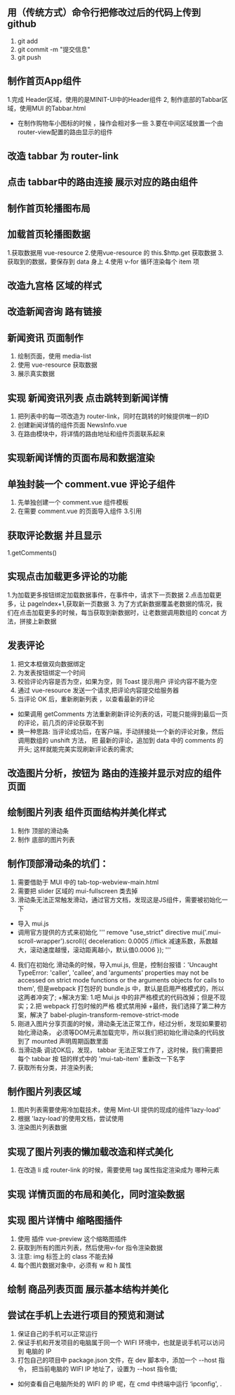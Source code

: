 ## 用（传统方式）命令行把修改过后的代码上传到github
1. git add
2. git commit -m "提交信息"
3. git push

## 制作首页App组件
1.完成 Header区域，使用的是MINIT-UI中的Header组件
2, 制作底部的Tabbar区域，使用MUI 的Tabbar.html
+ 在制作购物车小图标的时候 ，操作会相对多一些
3.要在中间区域放置一个由router-view配置的路由显示的组件


## 改造 tabbar 为 router-link

## 点击 tabbar中的路由连接 展示对应的路由组件

## 制作首页轮播图布局
## 加载首页轮播图数据
1.获取数据用 vue-resource
2.使用vue-resource 的 this.$http.get 获取数据
3.获取到的数据，要保存到 data 身上
4.使用 v-for 循环渲染每个 item 项

## 改造九宫格 区域的样式

## 改造新闻咨询 路有链接
## 新闻资讯 页面制作
1. 绘制页面，使用 media-list
2. 使用 vue-resource 获取数据
3. 展示真实数据

## 实现 新闻资讯列表 点击跳转到新闻详情
1. 把列表中的每一项改造为 router-link，同时在跳转的时候提供唯一的ID
2. 创建新闻详情的组件页面 NewsInfo.vue
3. 在路由模块中，将详情的路由地址和组件页面联系起来

## 实现新闻详情的页面布局和数据渲染

## 单独封装一个 comment.vue 评论子组件
1. 先单独创建一个 comment.vue 组件模板
2. 在需要 comment.vue 的页面导入组件
3.引用

## 获取评论数据 并且显示
1.getComments()


## 实现点击加载更多评论的功能
1.为加载更多按钮绑定加载数据事件，在事件中，请求下一页数据
2.点击加载更多，让 pageIndex+1,获取新一页数据
3. 为了方式新数据覆盖老数据的情况，我们在点击加载更多的时候，每当获取到新数据时，让老数据调用数组的
concat 方法，拼接上新数据

## 发表评论
1. 把文本框做双向数据绑定
2. 为发表按钮绑定一个时间
3. 校验评论内容是否为空，如果为空，则 Toast 提示用户 评论内容不能为空
4. 通过  vue-resource 发送一个请求,把评论内容提交给服务器
5. 当评论 OK 后，重新刷新列表 ，以查看最新的评论
+ 如果调用 getComments 方法重新刷新评论列表的话，可能只能得到最后一页的评论，前几页的评论获取不到
+ 换一种思路: 当评论成功后，在客户端，手动拼接处一个新的评论对象，然后调用数组的 unshift 方法， 把
最新的评论，追加到 data 中的 comments 的开头; 这样就能完美实现刷新评论表的需求;

## 改造图片分析，按钮为 路由的连接并显示对应的组件页面
## 绘制图片列表 组件页面结构并美化样式
1. 制作 顶部的滑动条
2. 制作 底部的图片列表

## 制作顶部滑动条的坑们：
1. 需要借助于 MUI 中的 tab-top-webview-main.html
2. 需要把 slider 区域的 mui-fullscreen 类去掉
3. 滑动条无法正常触发滑动，通过官方文档，发现这是JS组件，需要被初始化一下
+ 导入 mui.js
+ 调用官方提供的方式来初始化
'''  remove "use_strict" directive
mui('.mui-scroll-wrapper').scroll({
	deceleration: 0.0005 //flick 减速系数，系数越大，滚动速度越慢，滚动距离越小，默认值0.0006
});
'''
4. 我们在初始化 滑动条的时候，导入mui.js, 但是，控制台报错：'Uncaught TypeError: 'caller', 'callee', and 'arguments' properties
 may not be accessed on strict mode functions or the arguments objects for calls to them',
 但是webpack 打包好的 bundle.js 中，默认是启用严格模式的，所以这两者冲突了;
 +解决方案: 1.吧 Mui.js 中的非严格模式的代码改掉；但是不现实；2.把 webpack 打包时候的严格
 模式禁用掉
 +最终，我们选择了第二种方案，解决了
 babel-plugin-transform-remove-strict-mode
5. 刚进入图片分享页面的时候，滑动条无法正常工作，经过分析，发现如果要初始化滑动条，
 必须等DOM元素加载完毕，所以我们把初始化滑动条的代码放到了 mounted 声明周期函数里面
6. 当滑动条 调试OK后，发现， tabbar 无法正常工作了，这时候，我们需要把每个 tabbar 按
钮的样式中的 'mui-tab-item' 重新改一下名字
7. 获取所有分类，并渲染列表;


## 制作图片列表区域
1. 图片列表需要使用冷加载技术，使用 Mint-UI 提供的现成的组件'lazy-load'
2. 根据 'lazy-load'的使用文档，尝试使用
3. 渲染图片列表数据

## 实现了图片列表的懒加载改造和样式美化
1. 在改造 li 成 router-link 的时候，需要使用 tag 属性指定渲染成为 哪种元素

## 实现 详情页面的布局和美化，同时渲染数据

## 实现 图片详情中 缩略图插件
1. 使用 插件 vue-preview 这个缩略图插件
2. 获取到所有的图片列表，然后使用v-for 指令渲染数据
3. 注意: img 标签上的 class 不能去掉
4. 每个图片数据对象中，必须有 w 和 h 属性

## 绘制 商品列表页面 展示基本结构并美化

## 尝试在手机上去进行项目的预览和测试
1. 保证自己的手机可以正常运行
2. 保证手机和开发项目的电脑属于同一个 WIFI 环境中，也就是说手机可以访问到
电脑的 IP
3. 打包自己的项目中 package.json 文件，在 dev 脚本中，添加一个 --host 指令，
把当前电脑的 WIFI IP 地址了，设置为 --host 指令值;
+ 如何查看自己电脑所处的 WIFI 的 IP 呢，在 cmd 中终端中运行 ‘ipconfig',
.